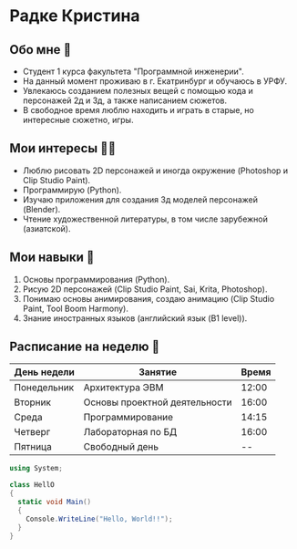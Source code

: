 # Радке Кристина 

## Обо мне 👩
- Студент 1 курса факультета "Программной инженерии".
- На данный момент проживаю в г. Екатринбург и обучаюсь в УРФУ. 
- Увлекаюсь созданием полезных вещей с
помощью кода и персонажей 2д и 3д, а также написанием сюжетов.
- В свободное время люблю находить и играть в старые, но интересные сюжетно, игры.
## Мои интересы 🙋‍♀️
- Люблю рисовать 2D персонажей и иногда окружение (Photoshop и Clip Studio Paint).
- Программирую (Python).
- Изучаю приложения для создания 3д моделей персонажей (Blender).
- Чтение художественной литературы, в том числе зарубежной (азиатской).
## Мои навыки 💼
1. Основы программирования (Python).
2. Рисую 2D персонажей (Clip Studio Paint, Sai, Krita, Photoshop).
3. Понимаю основы анимирования, создаю анимацию (Clip Studio Paint, Tool Boom Harmony).
4. Знание иностранных языков (английский язык (B1 level)).
## Расписание на неделю 🫥
| День недели |            Занятие            |   Время   |
|-------------|-------------------------------|-----------|
| Понедельник | Архитектура ЭВМ               |   12:00   |
| Вторник     | Основы проектной деятельности |   16:00   |
| Среда       | Программирование              |   14:15   |
| Четверг     | Лабораторная по БД | 16:00 |
| Пятница     | Свободный день |    --    |

```C#
using System;

class HellO
{
  static void Main()
  {
    Console.WriteLine("Hello, World!!");
  }
}
